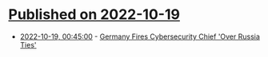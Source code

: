 # [Published on 2022-10-19](index.md)

* [2022-10-19, 00:45:00](https://it.slashdot.org/story/22/10/18/2150206/germany-fires-cybersecurity-chief-over-russia-ties?utm_source=rss1.0mainlinkanon&utm_medium=feed) - [Germany Fires Cybersecurity Chief 'Over Russia Ties'](https://it.slashdot.org/story/22/10/18/2150206/germany-fires-cybersecurity-chief-over-russia-ties?utm_source=rss1.0mainlinkanon&utm_medium=feed)
